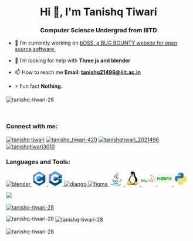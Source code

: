 <h1 align="center">Hi 👋, I'm Tanishq Tiwari</h1>
<h3 align="center">Computer Science Undergrad from IIITD</h3>

- 🔭 I’m currently working on [bOSS, a BUG BOUNTY website for open source software.](https://github.com/vens8/bOSS)

- 🤝 I’m looking for help with **Three js and blender**

- 📫 How to reach me **Email: tanishq21496@iiit.ac.in**

- ⚡ Fun fact **Nothing.**
  
<p align="left"> <img src="https://komarev.com/ghpvc/?username=tanishq-tiwari-28&label=Profile%20views&color=0e75b6&style=flat" alt="tanishq-tiwari-28" /> </p>

<p align="left"> <a href="https://twitter.com/" target="blank"><img src="https://img.shields.io/twitter/follow/?logo=twitter&style=for-the-badge" alt="" /></a> </p>

<h3 align="left">Connect with me:</h3>
<p align="left">
<a href="https://linkedin.com/in/tanishq-tiwari-28b562233" target="blank"><img align="center" src="https://raw.githubusercontent.com/rahuldkjain/github-profile-readme-generator/master/src/images/icons/Social/linked-in-alt.svg" alt="tanishq tiwari" height="30" width="40" /></a>
<a href="https://instagram.com/tanishq_tiwari_420" target="blank"><img align="center" src="https://raw.githubusercontent.com/rahuldkjain/github-profile-readme-generator/master/src/images/icons/Social/instagram.svg" alt="tanishq_tiwari-420" height="30" width="40" /></a>
<a href="https://codeforces.com/profile/tanishqtiwari_2021496" target="blank"><img align="center" src="https://raw.githubusercontent.com/rahuldkjain/github-profile-readme-generator/master/src/images/icons/Social/codeforces.svg" alt="tanishqtiwari_2021496" height="30" width="40" /></a>
<a href="https://www.leetcode.com/tanishqtiwari3010" target="blank"><img align="center" src="https://raw.githubusercontent.com/rahuldkjain/github-profile-readme-generator/master/src/images/icons/Social/leet-code.svg" alt="tanishqtiwari3010" height="30" width="40" /></a>
</p>

<h3 align="left">Languages and Tools:</h3>
<p align="left"> <a href="https://www.blender.org/" target="_blank" rel="noreferrer"> <img src="https://download.blender.org/branding/community/blender_community_badge_white.svg" alt="blender" width="40" height="40"/> </a> <a href="https://www.cprogramming.com/" target="_blank" rel="noreferrer"> <img src="https://raw.githubusercontent.com/devicons/devicon/master/icons/c/c-original.svg" alt="c" width="40" height="40"/> </a> <a href="https://www.w3schools.com/cpp/" target="_blank" rel="noreferrer"> <img src="https://raw.githubusercontent.com/devicons/devicon/master/icons/cplusplus/cplusplus-original.svg" alt="cplusplus" width="40" height="40"/> </a> <a href="https://www.djangoproject.com/" target="_blank" rel="noreferrer"> <img src="https://cdn.worldvectorlogo.com/logos/django.svg" alt="django" width="40" height="40"/> </a> <a href="https://www.figma.com/" target="_blank" rel="noreferrer"> <img src="https://www.vectorlogo.zone/logos/figma/figma-icon.svg" alt="figma" width="40" height="40"/> </a> <a href="https://www.java.com" target="_blank" rel="noreferrer"> <img src="https://raw.githubusercontent.com/devicons/devicon/master/icons/java/java-original.svg" alt="java" width="40" height="40"/> </a> <a href="https://www.linux.org/" target="_blank" rel="noreferrer"> <img src="https://raw.githubusercontent.com/devicons/devicon/master/icons/linux/linux-original.svg" alt="linux" width="40" height="40"/> </a> <a href="https://www.mysql.com/" target="_blank" rel="noreferrer"> <img src="https://raw.githubusercontent.com/devicons/devicon/master/icons/mysql/mysql-original-wordmark.svg" alt="mysql" width="40" height="40"/> </a> <a href="https://www.nginx.com" target="_blank" rel="noreferrer"> <img src="https://raw.githubusercontent.com/devicons/devicon/master/icons/nginx/nginx-original.svg" alt="nginx" width="40" height="40"/> </a> <a href="https://www.python.org" target="_blank" rel="noreferrer"> <img src="https://raw.githubusercontent.com/devicons/devicon/master/icons/python/python-original.svg" alt="python" width="40" height="40"/> </a> </p>

![](http://github-profile-summary-cards.vercel.app/api/cards/profile-details?username=Tanishq-Tiwari-28&theme=2077)

<p align="left"> <a href="https://github.com/ryo-ma/github-profile-trophy"><img src="https://github-profile-trophy.vercel.app/?username=tanishq-tiwari-28" alt="tanishq-tiwari-28" /></a> </p>


<p><img align="left" src="https://github-readme-stats.vercel.app/api/top-langs?username=tanishq-tiwari-28&show_icons=true&locale=en&layout=compact" alt="tanishq-tiwari-28" /></p>

<p>&nbsp;<img align="center" src="https://github-readme-stats.vercel.app/api?username=tanishq-tiwari-28&show_icons=true&locale=en" alt="tanishq-tiwari-28" /></p>

<p><img align="center" src="https://github-readme-streak-stats.herokuapp.com/?user=tanishq-tiwari-28&" alt="tanishq-tiwari-28" /></p>
